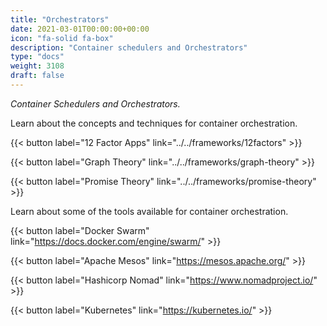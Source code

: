 ```yaml
---
title: "Orchestrators"
date: 2021-03-01T00:00:00+00:00
icon: "fa-solid fa-box"
description: "Container schedulers and Orchestrators"
type: "docs"
weight: 3108
draft: false
---
```


_Container Schedulers and Orchestrators._

Learn about the concepts and techniques for container orchestration.

{{< button label="12 Factor Apps" link="../../frameworks/12factors" >}}
</br>

{{< button label="Graph Theory" link="../../frameworks/graph-theory" >}}
</br>

{{< button label="Promise Theory" link="../../frameworks/promise-theory" >}}
</br>

Learn about some of the tools available for container orchestration.

{{< button label="Docker Swarm" link="https://docs.docker.com/engine/swarm/" >}}
</br>

{{< button label="Apache Mesos" link="https://mesos.apache.org/" >}}
</br>

{{< button label="Hashicorp Nomad" link="https://www.nomadproject.io/" >}}
</br>

{{< button label="Kubernetes" link="https://kubernetes.io/" >}}
</br>
